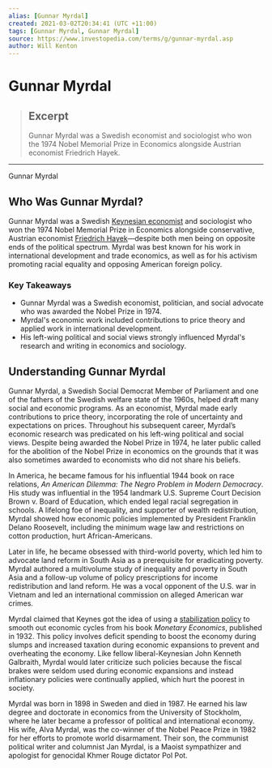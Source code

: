 ```yaml
---
alias: [Gunnar Myrdal]
created: 2021-03-02T20:34:41 (UTC +11:00)
tags: [Gunnar Myrdal, Gunnar Myrdal]
source: https://www.investopedia.com/terms/g/gunnar-myrdal.asp
author: Will Kenton
---
```


# Gunnar Myrdal

> ## Excerpt
> Gunnar Myrdal was a Swedish economist and sociologist who won the 1974 Nobel Memorial Prize in Economics alongside Austrian economist Friedrich Hayek.

---

Gunnar Myrdal
## Who Was Gunnar Myrdal?

Gunnar Myrdal was a Swedish [Keynesian economist](https://www.investopedia.com/terms/k/keynesianeconomics.asp) and sociologist who won the 1974 Nobel Memorial Prize in Economics alongside conservative, Austrian economist [Friedrich Hayek](https://www.investopedia.com/terms/f/friedrich-hayek.asp)—despite both men being on opposite ends of the political spectrum. Myrdal was best known for his work in international development and trade economics, as well as for his activism promoting racial equality and opposing American foreign policy.

### Key Takeaways

-   Gunnar Myrdal was a Swedish economist, politician, and social advocate who was awarded the Nobel Prize in 1974.
-   Myrdal's economic work included contributions to price theory and applied work in international development.
-   His left-wing political and social views strongly influenced Myrdal's research and writing in economics and sociology.

## Understanding Gunnar Myrdal

Gunnar Myrdal, a Swedish Social Democrat Member of Parliament and one of the fathers of the Swedish welfare state of the 1960s, helped draft many social and economic programs. As an economist, Myrdal made early contributions to price theory, incorporating the role of uncertainty and expectations on prices. Throughout his subsequent career, Myrdal’s economic research was predicated on his left-wing political and social views. Despite being awarded the Nobel Prize in 1974, he later public called for the abolition of the Nobel Prize in economics on the grounds that it was also sometimes awarded to economists who did not share his beliefs. 

In America, he became famous for his influential 1944 book on race relations, _An American Dilemma: The Negro Problem in Modern Democracy_. His study was influential in the 1954 landmark U.S. Supreme Court Decision Brown v. Board of Education, which ended legal racial segregation in schools. A lifelong foe of inequality, and supporter of wealth redistribution, Myrdal showed how economic policies implemented by President Franklin Delano Roosevelt, including the minimum wage law and restrictions on cotton production, hurt African-Americans.

Later in life, he became obsessed with third-world poverty, which led him to advocate land reform in South Asia as a prerequisite for eradicating poverty. Myrdal authored a multivolume study of inequality and poverty in South Asia and a follow-up volume of policy prescriptions for income redistribution and land reform. He was a vocal opponent of the U.S. war in Vietnam and led an international commission on alleged American war crimes. 

Myrdal claimed that Keynes got the idea of using a [stabilization policy](https://www.investopedia.com/terms/s/stabilization-policy.asp) to smooth out economic cycles from his book _Monetary Economics_, published in 1932. This policy involves deficit spending to boost the economy during slumps and increased taxation during economic expansions to prevent and overheating the economy. Like fellow liberal-Keynesian John Kenneth Galbraith, Myrdal would later criticize such policies because the fiscal brakes were seldom used during economic expansions and instead inflationary policies were continually applied, which hurt the poorest in society.

Myrdal was born in 1898 in Sweden and died in 1987. He earned his law degree and doctorate in economics from the University of Stockholm, where he later became a professor of political and international economy. His wife, Alva Myrdal, was the co-winner of the Nobel Peace Prize in 1982 for her efforts to promote world disarmament. Their son, the communist political writer and columnist Jan Myrdal, is a Maoist sympathizer and apologist for genocidal Khmer Rouge dictator Pol Pot.

